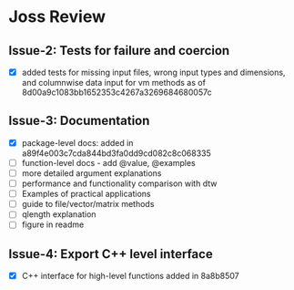 Joss Review
===========
## Issue-2: Tests for failure and coercion
- [x] added tests for missing input files, wrong input types and dimensions, and columnwise data input for vm methods as of 8d00a9c1083bb1652353c4267a3269684680057c

## Issue-3: Documentation

- [x] package-level docs: added in a89f4e003c7cda844bd3fa0dd9cd082c8c068335
- [ ] function-level docs - add @value, @examples
- [ ] more detailed argument explanations
- [ ] performance and functionality comparison with dtw
- [ ] Examples of practical applications
- [ ] guide to file/vector/matrix methods
- [ ] qlength explanation
- [ ] figure in readme

## Issue-4: Export C++ level interface
 - [x] C++ interface for high-level functions added in 8a8b8507

